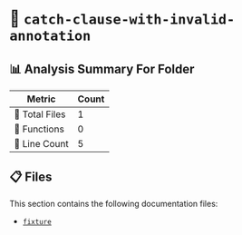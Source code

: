 # 📁 `catch-clause-with-invalid-annotation`

## 📊 Analysis Summary For Folder

| Metric | Count |
|--------|-------|
| 📁 Total Files | 1 |
| 🔧 Functions | 0 |
| 🔢 Line Count | 5 |


## 📋 Files

This section contains the following documentation files:

- [`fixture`](./fixture.md)